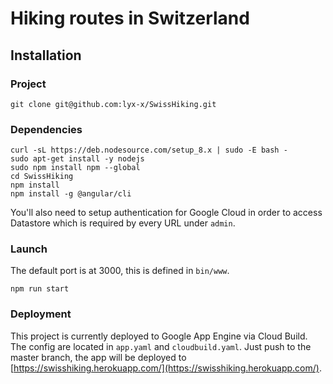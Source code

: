 # Hiking routes in Switzerland

## Installation

### Project

```
git clone git@github.com:lyx-x/SwissHiking.git
```

### Dependencies

```
curl -sL https://deb.nodesource.com/setup_8.x | sudo -E bash -
sudo apt-get install -y nodejs
sudo npm install npm --global
cd SwissHiking
npm install
npm install -g @angular/cli
```

You'll also need to setup authentication for Google Cloud in order to access Datastore which is required by every URL under `admin`.

### Launch

The default port is at 3000, this is defined in `bin/www`.

```
npm run start
```

### Deployment

This project is currently deployed to Google App Engine via Cloud Build. The config are located in `app.yaml` and `cloudbuild.yaml`. Just push to the master branch, the app will be deployed to [https://swisshiking.herokuapp.com/](https://swisshiking.herokuapp.com/).
